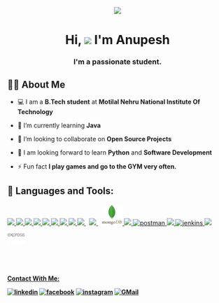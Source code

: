 <p align="center"><a href="#"><img width="50%" height="auto" src="https://media.giphy.com/media/836HiJc7pgzy8iNXCn/giphy.gif"/></a></p>

<h1 align="center">Hi, <img src="https://raw.githubusercontent.com/MartinHeinz/MartinHeinz/master/wave.gif" width="30px"> I'm Anupesh</h1>
<h3 align="center">I'm a passionate student.</h3>


## 🙋‍♂️ About Me

-  💻 I am a **B.Tech student** at **Motilal Nehru National Institute Of Technology**

- 🌱 I’m currently learning **Java**

- 👯 I’m looking to collaborate on **Open Source Projects**

- 📌 I am looking forward to learn **Python** and **Software Development**

- ⚡ Fun fact **I play games and go to the GYM very often.**

## 🚀 Languages and Tools:

<p align="left"> 
    <a href="https://www.java.com" target="_blank"> <img src="https://img.icons8.com/color/48/000000/java-coffee-cup-logo.png"/> </a>
    <a href="https://reactjs.org/" target="_blank"> <img src="https://img.icons8.com/color/48/000000/react-native.png"/> </a>
    <a href="https://spring.io/projects/spring-boot" target="_blank"> <img src="https://img.icons8.com/color/48/000000/spring-logo.png"/> </a> 
    <a href="https://developer.mozilla.org/en-US/docs/Web/JavaScript" target="_blank"> <img src="https://img.icons8.com/color/48/000000/javascript.png"/> </a> 
    <a href="https://www.w3.org/html/" target="_blank"> <img src="https://img.icons8.com/color/48/000000/html-5.png"/> </a> 
    <a href="https://www.w3schools.com/css/" target="_blank"> <img src="https://img.icons8.com/color/48/000000/css3.png"/> </a> 
    <a href="https://getbootstrap.com" target="_blank"> <img src="https://img.icons8.com/color/48/000000/bootstrap.png"/> </a> 
    <a href="https://www.python.org" target="_blank"> <img src="https://img.icons8.com/color/48/000000/python.png"/> </a> 
    <a style="padding-right:8px;" href="https://nodejs.org" target="_blank"> <img src="https://img.icons8.com/color/48/000000/nodejs.png"/> </a> 
    <a style="padding-right:8px;" href="https://www.mysql.com/" target="_blank"> <img src="https://img.icons8.com/fluent/50/000000/mysql-logo.png"/> </a>
    <a href="https://www.mongodb.com/" target="_blank"> <img src="https://raw.githubusercontent.com/devicons/devicon/master/icons/mongodb/mongodb-original-wordmark.svg" alt="mongodb" width="48" height="48"/> </a> 
    <a href="https://firebase.google.com/" target="_blank"> <img src="https://img.icons8.com/color/48/000000/firebase.png"/> </a> 
    <a href="https://postman.com" target="_blank"> <img src="https://www.vectorlogo.zone/logos/getpostman/getpostman-icon.svg" alt="postman" width="45" height="45"/> </a>   
    <a href="https://git-scm.com/" target="_blank"> <img src="https://img.icons8.com/color/48/000000/git.png"/> </a> 
    <a href="https://www.jenkins.io" target="_blank"> <img src="https://www.vectorlogo.zone/logos/jenkins/jenkins-icon.svg" alt="jenkins" width="48" height="48"/> </a> 
    <a href="https://redux.js.org" target="_blank"> <img src="https://img.icons8.com/color/48/000000/redux.png"/> </a>
    <a href="https://expressjs.com" target="_blank"> <img src="https://raw.githubusercontent.com/devicons/devicon/master/icons/express/express-original-wordmark.svg" alt="express" width="40" height="40"/> </a>
</p>

<br/>

<br/>


<footer>
		<p><h4><strong><u>Contact With Me:</u></strong></p>
			<a target="_blank" href="https://in.linkedin.com/in/anupesh-kumar-verma-81a711203?challengeId=AQExRuPVADFRBwAAAXkHpx3sXfoo5xeE6rjufGNgUowqWf5WVPs8kDqmlRWyzTYSZcN6TlhbS4IphE5EiYy6IOaqzUjpfjuK0g&submissionId=7c2036b1-0505-7916-81b4-553db7994747" >
				<img src="https://image.flaticon.com/icons/png/128/174/174857.png" width="30px" alt="linkedin"/></a>
			<a target="_blank" href="https://www.facebook.com/Anupeshverma.5">
				<img src="https://image.flaticon.com/icons/png/128/733/733547.png" width="30px" alt="facebook" /></a>
			<a target="_blank" href="https://www.instagram.com/anupesh2687/"> <img src="https://image.flaticon.com/icons/png/128/2111/2111463.png" width="30px" alt="instagram"></a>
	<a target="_blank" href="mailto:shayhowe@awesome.com?subject=Hi&body=How are you"> <img src="https://image.flaticon.com/icons/png/128/732/732200.png" alt="GMail" width="30px"></a>
	</footer>
</p>

